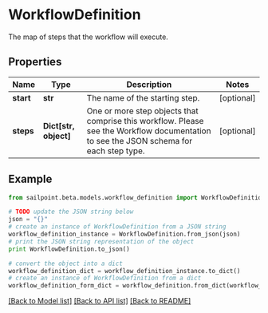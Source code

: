 # WorkflowDefinition

The map of steps that the workflow will execute.

## Properties

Name | Type | Description | Notes
------------ | ------------- | ------------- | -------------
**start** | **str** | The name of the starting step. | [optional] 
**steps** | **Dict[str, object]** | One or more step objects that comprise this workflow.  Please see the Workflow documentation to see the JSON schema for each step type. | [optional] 

## Example

```python
from sailpoint.beta.models.workflow_definition import WorkflowDefinition

# TODO update the JSON string below
json = "{}"
# create an instance of WorkflowDefinition from a JSON string
workflow_definition_instance = WorkflowDefinition.from_json(json)
# print the JSON string representation of the object
print WorkflowDefinition.to_json()

# convert the object into a dict
workflow_definition_dict = workflow_definition_instance.to_dict()
# create an instance of WorkflowDefinition from a dict
workflow_definition_form_dict = workflow_definition.from_dict(workflow_definition_dict)
```
[[Back to Model list]](../README.md#documentation-for-models) [[Back to API list]](../README.md#documentation-for-api-endpoints) [[Back to README]](../README.md)


